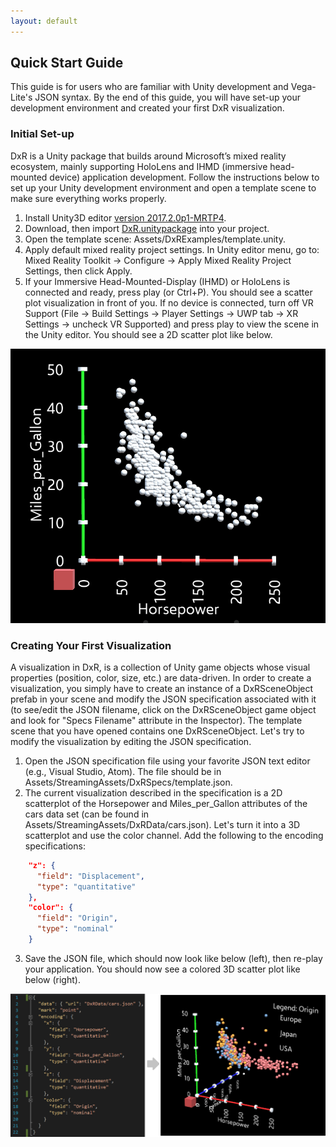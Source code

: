 ```yaml
---
layout: default
---
```


## Quick Start Guide

This guide is for users who are familiar with Unity development and Vega-Lite's JSON syntax. By the end of this guide, you will have set-up your development environment and created your first DxR visualization.

### Initial Set-up

DxR is a Unity package that builds around Microsoft’s mixed reality ecosystem, mainly supporting HoloLens and IHMD (immersive head-mounted device) application development. Follow the instructions below to set up your Unity development environment and open a template scene to make sure everything works properly.

1. Install Unity3D editor [version 2017.2.0p1-MRTP4](http://beta.unity3d.com/download/b1565bfe4a0c/UnityDownloadAssistant.exe).
2. Download, then import [DxR.unitypackage](https://github.com/ronellsicat/DxR/raw/master/DxR.unitypackage) into your project.
3. Open the template scene: Assets/DxRExamples/template.unity.
4. Apply default mixed reality project settings. In Unity editor menu, go to: Mixed Reality Toolkit -> Configure -> Apply Mixed Reality Project Settings, then click Apply.
5. If your Immersive Head-Mounted-Display (IHMD) or HoloLens is connected and ready, press play (or Ctrl+P). You should see a scatter plot visualization in front of you. If no device is connected, turn off VR Support (File -> Build Settings -> Player Settings -> UWP tab -> XR Settings -> uncheck VR Supported) and press play to view the scene in the Unity editor. You should see a 2D scatter plot like below.

<img src="../../assets/img/template2D.png" width="600">

### Creating Your First Visualization

A visualization in DxR, is a collection of Unity game objects whose visual properties (position, color, size, etc.) are data-driven. In order to create a visualization, you simply have to create an instance of a DxRSceneObject prefab in your scene and modify the JSON specification associated with it (to see/edit the JSON filename, click on the DxRSceneObject game object and look for "Specs Filename" attribute in the Inspector). The template scene that you have opened contains one DxRSceneObject. Let's try to modify the visualization by editing the JSON specification.

1. Open the JSON specification file using your favorite JSON text editor (e.g., Visual Studio, Atom). The file should be in Assets/StreamingAssets/DxRSpecs/template.json.
2. The current visualization described in the specification is a 2D scatterplot of the Horsepower and Miles_per_Gallon attributes of the cars data set (can be found in Assets/StreamingAssets/DxRData/cars.json). Let's turn it into a 3D scatterplot and use the color channel. Add the following to the encoding specifications: 
```json
    "z": {
      "field": "Displacement",
      "type": "quantitative"
    },
    "color": {
      "field": "Origin",
      "type": "nominal"
    }
```

3. Save the JSON file, which should now look like below (left), then re-play your application. You should now see a colored 3D scatter plot like below (right).

<img src="../../assets/img/example_template3D.png" width="600">
